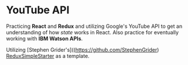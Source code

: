 # YouTube API

Practicing **React** and **Redux** and utilizing Google's YouTube API to get an understanding of how *state* works in React. Also practice for eventually working with **IBM Watson APIs**.

Utilizing [Stephen Grider's]((https://github.com/StephenGrider) [ReduxSimpleStarter](https://github.com/StephenGrider/ReduxSimpleStarter) as a template.
